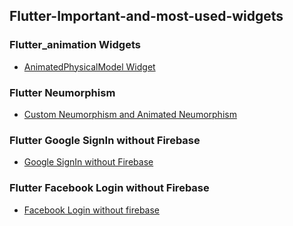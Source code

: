 ## Flutter-Important-and-most-used-widgets

### Flutter_animation Widgets

* [AnimatedPhysicalModel Widget](flutter_animation/README.md)

### Flutter Neumorphism

* [Custom Neumorphism and Animated Neumorphism](flutter_neumorphism/README.md)

### Flutter Google SignIn without Firebase

* [Google SignIn without Firebase](google_signin_without_firebase/README.md)

### Flutter Facebook Login without Firebase

* [Facebook Login without firebase](flutter_facebook_login_without_firebase/README.md)
